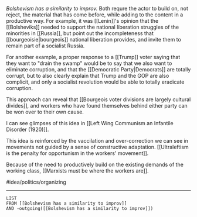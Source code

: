 *Bolshevism has a similarity to improv.* Both requre the actor to build on, not reject, the material that has come before, while adding to the content in a productive way. For example, it was [[Lenin]]'s opinion that the [[Bolsheviks]] needed to support the national liberation struggles of the minorities in [[Russia]], but point out the incompleteness that [[bourgeoisie|bourgeois]] national liberation provides, and invite them to remain part of a socialist Russia. 

For another example, a proper response to a [[Trump]] voter saying that they want to "drain the swamp" would be to say that we also want to eliminate corruption, and that the [[Democratic Party|Democrats]] are totally corrupt, but to also clearly explain that Trump and the GOP are also complicit, and only a socialist revolution would be able to totally eradicate corruption. 

This approach can reveal that [[Bourgeois voter divisions are largely cultural divides]], and workers who have found themselves behind either party can be won over to their own cause. 

I can see glimpses of this idea in [[Left Wing Communism an Infantile Disorder (1920)]]. 

This idea is reinforced by the vaccilation and over-correction we can see in movements not guided by a sense of constructive adaptation. [[Ultraleftism is the penalty for opportunism in the workers' movement]]. 

Because of the need to productively build on the existing demands of the working class, [[Marxists must be where the workers are]]. 

#idea/politics/organizing 

---
```dataview
LIST
FROM [[Bolshevism has a similarity to improv]]
AND -outgoing([[Bolshevism has a similarity to improv]])
```